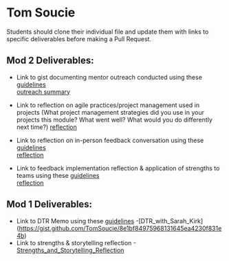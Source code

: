 # Tom Soucie

Students should clone their individual file and update them with links to specific deliverables before making a Pull Request.

## Mod 2 Deliverables:
* Link to gist documenting mentor outreach conducted using these [guidelines](https://github.com/turingschool/career-development-curriculum/blob/master/module_two/cold_outreach_i_guidelines.md)  
  [outreach summary](https://gist.github.com/TomSoucie/756c067f909c666a7bb3d890b2cfc404#file-portfolia_pd_coldoutreach-md)

* Link to reflection on agile practices/project management used in projects (What project management strategies did you use in your projects this module? What went well? What would you do differently next time?)
[reflection](https://gist.github.com/TomSoucie/5079b844b9778feb399ad984458fd972#file-project_management_agile-md)

* Link to reflection on in-person feedback conversation using these [guidelines](https://github.com/turingschool/career-development-curriculum/blob/master/module_two/feedback_conversation_reflection_guidelines.md)  
[reflection](https://gist.github.com/TomSoucie/32a1c188486daad59d9dcfeeee71191a#file-giving_feedback_may10-md)

* Link to feedback implementation reflection & application of strengths to teams using these [guidelines](https://github.com/turingschool/career-development-curriculum/blob/master/module_two/feedback_implementation_strengths_reflection.md)  
[reflection](https://gist.github.com/TomSoucie/33f946e1592cc9d624ff7df7890a1a9c#file-31may2017_pd-md)

## Mod 1 Deliverables:
* Link to DTR Memo using these [guidelines](https://github.com/turingschool/career-development-curriculum/blob/master/module_one/dtr_guidelines_memo.md) -[DTR_with_Sarah_Kirk] (https://gist.github.com/TomSoucie/8e1bf84975968131645ea4230f831e4b)
 * Link to strengths & storytelling reflection -[Strengths_and_Storytelling_Reflection](https://gist.github.com/TomSoucie/224deeef6e2f64dee90733a0d3b9c6f5)

